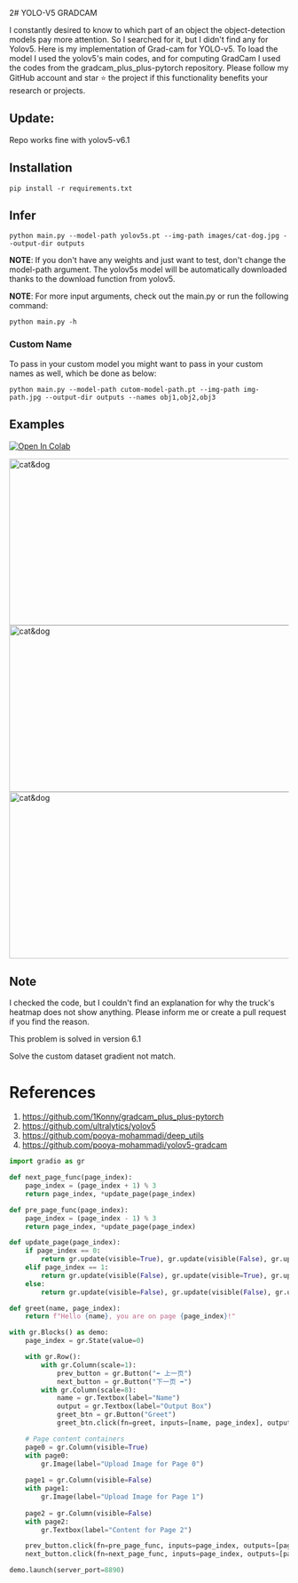 2# YOLO-V5 GRADCAM

I constantly desired to know to which part of an object the object-detection models pay more attention. So I searched for it, but I didn't find any for Yolov5.
Here is my implementation of Grad-cam for YOLO-v5. To load the model I used the yolov5's main codes, and for computing GradCam I used the codes from the gradcam_plus_plus-pytorch repository.
Please follow my GitHub account and star ⭐ the project if this functionality benefits your research or projects.

## Update:
Repo works fine with yolov5-v6.1


## Installation
`pip install -r requirements.txt`

## Infer
`python main.py --model-path yolov5s.pt --img-path images/cat-dog.jpg --output-dir outputs`

**NOTE**: If you don't have any weights and just want to test, don't change the model-path argument. The yolov5s model will be automatically downloaded thanks to the download function from yolov5. 

**NOTE**: For more input arguments, check out the main.py or run the following command:

```python main.py -h```

### Custom Name
To pass in your custom model you might want to pass in your custom names as well, which be done as below:
```
python main.py --model-path cutom-model-path.pt --img-path img-path.jpg --output-dir outputs --names obj1,obj2,obj3 
```
## Examples
[![Open In Colab](https://colab.research.google.com/assets/colab-badge.svg)](https://colab.research.google.com/github/pooya-mohammadi/yolov5-gradcam/blob/master/main.ipynb)

<img src="https://raw.githubusercontent.com/pooya-mohammadi/yolov5-gradcam/master/outputs/eagle-res.jpg" alt="cat&dog" height="300" width="1200">
<img src="https://raw.githubusercontent.com/pooya-mohammadi/yolov5-gradcam/master/outputs/cat-dog-res.jpg" alt="cat&dog" height="300" width="1200">
<img src="https://raw.githubusercontent.com/pooya-mohammadi/yolov5-gradcam/master/outputs/dog-res.jpg" alt="cat&dog" height="300" width="1200">

## Note
I checked the code, but I couldn't find an explanation for why the truck's heatmap does not show anything. Please inform me or create a pull request if you find the reason.

This problem is solved in version 6.1

Solve the custom dataset gradient not match.

# References
1. https://github.com/1Konny/gradcam_plus_plus-pytorch
2. https://github.com/ultralytics/yolov5
3. https://github.com/pooya-mohammadi/deep_utils
4. https://github.com/pooya-mohammadi/yolov5-gradcam
```python
import gradio as gr

def next_page_func(page_index):
    page_index = (page_index + 1) % 3
    return page_index, *update_page(page_index)

def pre_page_func(page_index):
    page_index = (page_index - 1) % 3
    return page_index, *update_page(page_index)

def update_page(page_index):
    if page_index == 0:
        return gr.update(visible=True), gr.update(visible(False), gr.update(visible=False)
    elif page_index == 1:
        return gr.update(visible(False), gr.update(visible=True), gr.update(visible(False)
    else:
        return gr.update(visible=False), gr.update(visible(False), gr.update(visible=True)

def greet(name, page_index):
    return f"Hello {name}, you are on page {page_index}!"

with gr.Blocks() as demo:
    page_index = gr.State(value=0)

    with gr.Row():
        with gr.Column(scale=1):
            prev_button = gr.Button("⬅️ 上一页")
            next_button = gr.Button("下一页 ➡️")
        with gr.Column(scale=8):
            name = gr.Textbox(label="Name")
            output = gr.Textbox(label="Output Box")
            greet_btn = gr.Button("Greet")
            greet_btn.click(fn=greet, inputs=[name, page_index], outputs=output)

    # Page content containers
    page0 = gr.Column(visible=True)
    with page0:
        gr.Image(label="Upload Image for Page 0")
        
    page1 = gr.Column(visible=False)
    with page1:
        gr.Image(label="Upload Image for Page 1")
        
    page2 = gr.Column(visible=False)
    with page2:
        gr.Textbox(label="Content for Page 2")

    prev_button.click(fn=pre_page_func, inputs=page_index, outputs=[page_index, page0, page1, page2])
    next_button.click(fn=next_page_func, inputs=page_index, outputs=[page_index, page0, page1, page2])

demo.launch(server_port=8890)